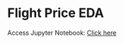 # Flight Price EDA

Access Jupyter Notebook: [Click here](https://github.com/Akhand-p-singh/Python-Project/blob/master/6.%20Flight%20Price%20EDA/Flight%20Price%20Prediction.ipynb)